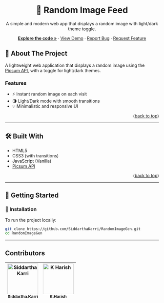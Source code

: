 <a name="readme-top"></a>
<br />
<div align="center">
  <h1>🎲 Random Image Feed</h1>
  <p>A simple and modern web app that displays a random image with light/dark theme toggle.</p>
  <p>
    <a href="https://github.com/SiddarthaKarri/RandomImageGen"><strong>Explore the code »</strong></a>
    ·
    <a href="https://siddarthakarri.github.io/RandomImageGen/">View Demo</a>
    ·
    <a href="https://github.com/SiddarthaKarri/RandomImageGen/issues">Report Bug</a>
    ·
    <a href="https://github.com/SiddarthaKarri/RandomImageGen/issues">Request Feature</a>
  </p>
</div>

## 🧾 About The Project

A lightweight web application that displays a random image using the [Picsum API](https://picsum.photos), with a toggle for light/dark themes.

### Features

- ⚡ Instant random image on each visit
- 🌗 Light/Dark mode with smooth transitions
- 💡 Minimalistic and responsive UI

<p align="right">(<a href="#readme-top">back to top</a>)</p>

---

## 🛠️ Built With

- HTML5
- CSS3 (with transitions)
- JavaScript (Vanilla)
- [Picsum API](https://picsum.photos)

<p align="right">(<a href="#readme-top">back to top</a>)</p>

---

## 🏁 Getting Started

### 🔧 Installation

To run the project locally:

```bash
git clone https://github.com/SiddarthaKarri/RandomImageGen.git
cd RandomImageGen
```
---
## Contributors
| [<img src="https://github.com/SiddarthaKarri.png" width="100px;" alt="Siddartha Karri"/><br /><sub><b>Siddartha Karri</b></sub>](https://github.com/SiddarthaKarri) | [<img src="https://github.com/K-Harish05.png" width="100px;" alt="K Harish"/><br /><sub><b>K Harish</b></sub>](https://github.com/K-Harish05) |
|:--:|:--:|
